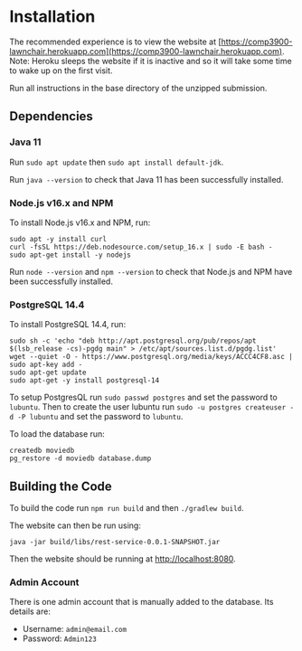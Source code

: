 # Installation

The recommended experience is to view the website at [https://comp3900-lawnchair.herokuapp.com](https://comp3900-lawnchair.herokuapp.com). Note: Heroku sleeps the website if it is inactive and so it will take some time to wake up on the first visit.

Run all instructions in the base directory of the unzipped submission.

## Dependencies

### Java 11

Run `sudo apt update` then `sudo apt install default-jdk`.

Run `java --version` to check that Java 11 has been successfully installed.

### Node.js v16.x and NPM

To install Node.js v16.x and NPM, run:

```
sudo apt -y install curl
curl -fsSL https://deb.nodesource.com/setup_16.x | sudo -E bash -
sudo apt-get install -y nodejs
```

Run `node --version` and `npm --version` to check that Node.js and NPM have been successfully installed.

### PostgreSQL 14.4

To install PostgreSQL 14.4, run:

```
sudo sh -c 'echo "deb http://apt.postgresql.org/pub/repos/apt $(lsb_release -cs)-pgdg main" > /etc/apt/sources.list.d/pgdg.list'
wget --quiet -O - https://www.postgresql.org/media/keys/ACCC4CF8.asc | sudo apt-key add -
sudo apt-get update
sudo apt-get -y install postgresql-14
```

To setup PostgresQL run `sudo passwd postgres` and set the password to `lubuntu`. Then to create the user lubuntu run `sudo -u postgres createuser -d -P lubuntu` and set the password to `lubuntu`.

To load the database run:

```
createdb moviedb
pg_restore -d moviedb database.dump
```

## Building the Code

To build the code run `npm run build` and then `./gradlew build`.

The website can then be run using:

```
java -jar build/libs/rest-service-0.0.1-SNAPSHOT.jar
```

Then the website should be running at [http://localhost:8080](http://localhost:8080).

### Admin Account

There is one admin account that is manually added to the database. Its details are:

- Username: `admin@email.com`
- Password: `Admin123`

